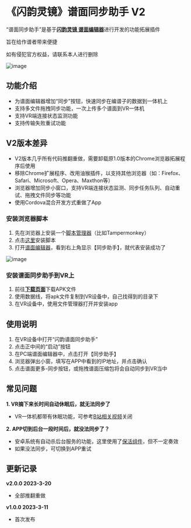 # 《闪韵灵镜》谱面同步助手 V2
“谱面同步助手”是基于[**闪韵灵镜 谱面编辑器**](https://cipher-editor-cn.picovr.com/)进行开发的功能拓展插件

旨在给作谱者带来便捷

如有侵犯官方权益，请联系本人进行删除

![image](https://user-images.githubusercontent.com/51113234/226376674-f1f7315a-b1d7-4d5d-9de6-68d84ac32b0d.png)

## 功能介绍
 - 为谱面编辑器增加“同步”按钮，快速同步在编谱子的数据到一体机上
 - 支持多文件拖拽同步功能，一次上传多个谱面到VR一体机
 - 支持VR端连接状态监测功能
 - 支持传输失败重试功能

## V2版本差异
 - V2版本几乎所有代码推翻重做，需要卸载原1.0版本的Chrome浏览器拓展程序后使用
 - 移除Chrome扩展程序、改用油猴插件，以支持其他浏览器（如：Firefox、Safari、Microsoft、Opera、Maxthon等）
 - 浏览器增加同步小窗口，支持VR端连接状态监测、同步任务队列、自动重试、拖拽文件同步等功能
 - 使用Cordova混合开发方式重做了App

### 安装浏览器脚本
1. 先在浏览器上安装一个[脚本管理器](https://greasyfork.org/zh-CN/help/installing-user-scripts)（比如Tampermonkey）
2. 点击[这里](https://greasyfork.org/zh-CN/scripts/462205)安装脚本
3. 打开[谱面编辑器](https://cipher-editor-cn.picovr.com/)，看到右上角显示【同步助手】，就代表安装成功了

![image](https://user-images.githubusercontent.com/51113234/226379351-55407f06-4877-4e4f-8993-580a9227c590.png)

### 安装谱面同步助手到VR上
1. 前往[**下载页面**](../../releases/latest)下载APK文件
1. 使用数据线，将apk文件复制到VR设备中，自己找得到的目录下
2. 在VR设备中，使用文件管理器打开并安装app

## 使用说明
1. 在VR设备中打开“闪韵谱面同步助手”
2. 点击正中间的“启动”按钮
3. 在PC端谱面编辑器中，点击打开【同步助手】
4. 浏览器弹出小窗，填写在APP中看到的IP地址，并点击确认
5. 点击谱面更多-同步按钮，或拖拽谱面压缩包将会自动同步到VR当中

## 常见问题
**1. VR摘下来长时间自动休眠后，就无法同步了**
 - VR一体机都带有休眠功能，可参考[B站相关视频](https://search.bilibili.com/all?keyword=pico4%20%E4%BC%91%E7%9C%A0)关闭

**2. APP切到后台一段时间后，就没法同步了？**
 - 安卓系统有自动杀后台服务的功能，这里使用了[保活组件](https://github.com/fanqieVip/keeplive)，但不一定奏效
 - 如果没法同步，可切换到APP重试

## 更新记录

**v2.0.0 2023-3-20**
 - 全部推翻重做

**v1.0.0 2023-3-11**
 - 首次发布
